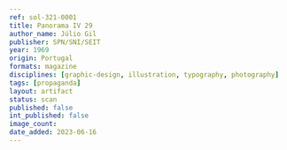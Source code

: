 ```yaml
---
ref: sol-321-0001
title: Panorama IV 29
author_name: Júlio Gil
publisher: SPN/SNI/SEIT
year: 1969
origin: Portugal
formats: magazine
disciplines: [graphic-design, illustration, typography, photography]
tags: [propaganda]
layout: artifact
status: scan
published: false
int_published: false
image_count:
date_added: 2023-06-16
---
```


